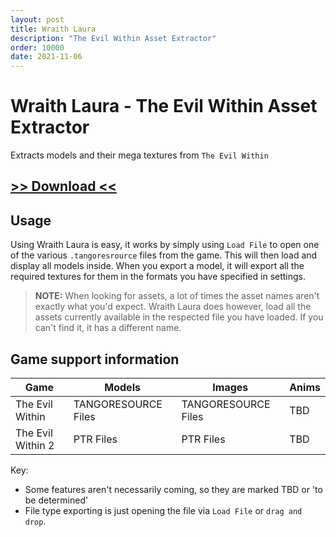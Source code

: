 ```yaml
---
layout: post
title: Wraith Laura
description: "The Evil Within Asset Extractor"
order: 10000
date: 2021-11-06
---
```


# Wraith Laura - The Evil Within Asset Extractor
Extracts models and their mega textures from `The Evil Within`

## [>> Download <<](https://mega.nz/file/hIxwzZxA#Ve882CmnVk5vWXWka7wHSD2My5ZktHaKPliaMPGYYlg)

## Usage
Using Wraith Laura is easy, it works by simply using `Load File` to open one of the various `.tangoresrource` files from the game. This will then load and display all models inside. When you export a model, it will export all the required textures for them in the formats you have specified in settings.

> **NOTE:** When looking for assets, a lot of times the asset names aren't exactly what you'd expect. Wraith Laura does however, load all the assets currently available in the respected file you have loaded. If you can't find it, it has a different name.

## Game support information

| Game | Models | Images | Anims
| ----- | ----- | ----- | -----
| The Evil Within | TANGORESOURCE Files | TANGORESOURCE Files | TBD
| The Evil Within 2 | PTR Files | PTR Files | TBD

Key:
- Some features aren't necessarily coming, so they are marked TBD or 'to be determined'
- File type exporting is just opening the file via `Load File` or `drag and drop`.